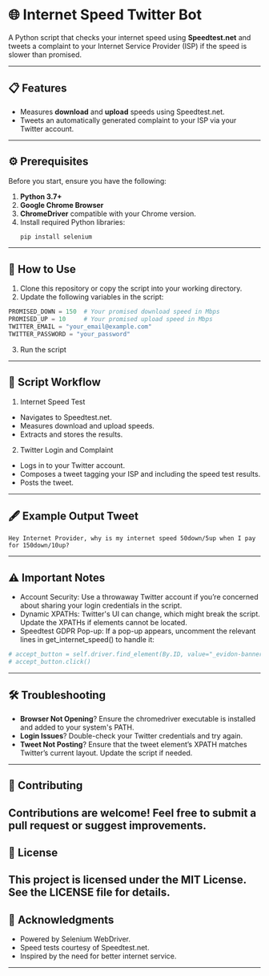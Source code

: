 # 🌐 Internet Speed Twitter Bot

A Python script that checks your internet speed using **Speedtest.net** and tweets a complaint to your Internet Service Provider (ISP) if the speed is slower than promised.

---

## 📋 Features

- Measures **download** and **upload** speeds using Speedtest.net.
- Tweets an automatically generated complaint to your ISP via your Twitter account.

---

## ⚙️ Prerequisites

Before you start, ensure you have the following:

1. **Python 3.7+**
2. **Google Chrome Browser**
3. **ChromeDriver** compatible with your Chrome version.
4. Install required Python libraries:
   ```bash
   pip install selenium
    ```
---
## 🚀 How to Use
1. Clone this repository or copy the script into your working directory.
2. Update the following variables in the script:
```python
PROMISED_DOWN = 150  # Your promised download speed in Mbps
PROMISED_UP = 10     # Your promised upload speed in Mbps
TWITTER_EMAIL = "your_email@example.com"
TWITTER_PASSWORD = "your_password"
```
3. Run the script
--- 
## 📂 Script Workflow
1. Internet Speed Test
  - Navigates to Speedtest.net.
  - Measures download and upload speeds.
  - Extracts and stores the results.
2. Twitter Login and Complaint
  - Logs in to your Twitter account.
  - Composes a tweet tagging your ISP and including the speed test results.
  - Posts the tweet.
--- 
## 🖋️ Example Output Tweet
```plaintext
Hey Internet Provider, why is my internet speed 50down/5up when I pay for 150down/10up?
```
---
## ⚠️ Important Notes
- Account Security: Use a throwaway Twitter account if you’re concerned about sharing your login credentials in the script.
- Dynamic XPATHs: Twitter's UI can change, which might break the script. Update the XPATHs if elements cannot be located.
- Speedtest GDPR Pop-up: If a pop-up appears, uncomment the relevant lines in get_internet_speed() to handle it:
```python
# accept_button = self.driver.find_element(By.ID, value="_evidon-banner-acceptbutton")
# accept_button.click()
```
---
## 🛠 Troubleshooting
- **Browser Not Opening**? Ensure the chromedriver executable is installed and added to your system's PATH.
- **Login Issues**? Double-check your Twitter credentials and try again.
- **Tweet Not Posting**? Ensure that the tweet element’s XPATH matches Twitter’s current layout. Update the script if needed.
--- 
## 🤝 Contributing
Contributions are welcome! Feel free to submit a pull request or suggest improvements.
---
## 📄 License
This project is licensed under the MIT License. See the LICENSE file for details.
---
## 🌟 Acknowledgments
- Powered by Selenium WebDriver.
- Speed tests courtesy of Speedtest.net.
- Inspired by the need for better internet service.
---
